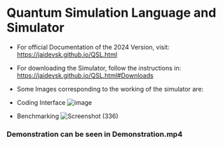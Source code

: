 # Quantum Simulation Language and Simulator
- For official Documentation of the 2024 Version, visit: https://jaidevsk.github.io/QSL.html
- For downloading the Simulator, follow the instructions in: https://jaidevsk.github.io/QSL.html#Downloads

- Some Images corresponding to the working of the simulator are:
- Coding Interface
![image](https://github.com/user-attachments/assets/47258884-4f67-41e1-b610-9622f2213a4c)
- Benchmarking
![Screenshot (336)](https://github.com/user-attachments/assets/6cc6a478-b5a4-42ad-aa42-3d312a47e907)

### Demonstration can be seen in Demonstration.mp4

